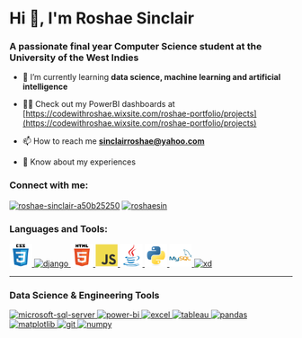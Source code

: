 <h1 align="left">Hi 👋, I'm Roshae Sinclair</h1>
<h3 align="left">A passionate final year Computer Science student at the University of the West Indies</h3>

- 🌱 I’m currently learning **data science, machine learning and artificial intelligence**

- 👨‍💻 Check out my PowerBI dashboards at [https://codewithroshae.wixsite.com/roshae-portfolio/projects](https://codewithroshae.wixsite.com/roshae-portfolio/projects)

- 📫 How to reach me **sinclairroshae@yahoo.com**

- 📄 Know about my experiences 

<h3 align="left">Connect with me:</h3>
<p align="left">
<a href="https://linkedin.com/in/roshae-sinclair-a50b25250" target="blank"><img align="center" src="https://raw.githubusercontent.com/rahuldkjain/github-profile-readme-generator/master/src/images/icons/Social/linked-in-alt.svg" alt="roshae-sinclair-a50b25250" height="30" width="40" /></a>
<a href="https://www.hackerrank.com/roshaesin" target="blank"><img align="center" src="https://raw.githubusercontent.com/rahuldkjain/github-profile-readme-generator/master/src/images/icons/Social/hackerrank.svg" alt="roshaesin" height="30" width="40" /></a>
</p>

<h3 align="left">Languages and Tools:</h3>
<p align="left">
  <a href="https://www.w3schools.com/css/" target="_blank" rel="noreferrer">
    <img src="https://raw.githubusercontent.com/devicons/devicon/master/icons/css3/css3-original-wordmark.svg" alt="css3" width="40" height="40"/>
  </a>
  <a href="https://www.djangoproject.com/" target="_blank" rel="noreferrer">
    <img src="https://cdn.worldvectorlogo.com/logos/django.svg" alt="django" width="40" height="40"/>
  </a>
  <a href="https://www.w3.org/html/" target="_blank" rel="noreferrer">
    <img src="https://raw.githubusercontent.com/devicons/devicon/master/icons/html5/html5-original-wordmark.svg" alt="html5" width="40" height="40"/>
  </a>
  <a href="https://developer.mozilla.org/en-US/docs/Web/JavaScript" target="_blank" rel="noreferrer">
    <img src="https://raw.githubusercontent.com/devicons/devicon/master/icons/javascript/javascript-original.svg" alt="javascript" width="40" height="40"/>
  </a>
  <a href="https://www.java.com" target="_blank" rel="noreferrer">
    <img src="https://raw.githubusercontent.com/devicons/devicon/master/icons/java/java-original.svg" alt="java" width="40" height="40"/>
  </a>
  <a href="https://www.python.org" target="_blank" rel="noreferrer">
    <img src="https://raw.githubusercontent.com/devicons/devicon/master/icons/python/python-original.svg" alt="python" width="40" height="40"/>
  </a>
  <a href="https://www.mysql.com/" target="_blank" rel="noreferrer">
    <img src="https://raw.githubusercontent.com/devicons/devicon/master/icons/mysql/mysql-original-wordmark.svg" alt="mysql" width="40" height="40"/>
  </a>
  <a href="https://www.adobe.com/products/xd.html" target="_blank" rel="noreferrer">
    <img src="https://cdn.worldvectorlogo.com/logos/adobe-2.svg" alt="xd" width="40" height="40"/>
  </a>
</p>

---

<h3>Data Science & Engineering Tools</h3>
<p align="left">
  <a href="https://www.microsoft.com/en-us/sql-server/" target="_blank" rel="noreferrer">
    <img src="https://cdn.worldvectorlogo.com/logos/microsoft-sql-server-1.svg" alt="microsoft-sql-server" width="40" height="40"/>
  </a>
  <a href="https://powerbi.microsoft.com/en-us/" target="_blank" rel="noreferrer">
    <img src="https://cdn.worldvectorlogo.com/logos/power-bi.svg" alt="power-bi" width="40" height="40"/>
  </a>
  <a href="https://www.microsoft.com/en-us/microsoft-365/excel" target="_blank" rel="noreferrer">
    <img src="https://cdn.worldvectorlogo.com/logos/excel-4.svg" alt="excel" width="40" height="40"/>
  </a>
  <a href="https://www.tableau.com/" target="_blank" rel="noreferrer">
    <img src="https://cdn.worldvectorlogo.com/logos/tableau-logo-1.svg" alt="tableau" width="40" height="40"/>
  </a>
  <a href="https://pandas.pydata.org/" target="_blank" rel="noreferrer">
    <img src="https://cdn.worldvectorlogo.com/logos/pandas.svg" alt="pandas" width="40" height="40"/>
  </a>
  <a href="https://matplotlib.org/" target="_blank" rel="noreferrer">
    <img src="https://cdn.worldvectorlogo.com/logos/matplotlib-1.svg" alt="matplotlib" width="40" height="40"/>
  </a>
  <a href="https://git-scm.com/" target="_blank" rel="noreferrer">
    <img src="https://cdn.worldvectorlogo.com/logos/git.svg" alt="git" width="40" height="40"/>
  </a>
  <a href="https://numpy.org/" target="_blank" rel="noreferrer">
    <img src="https://cdn.worldvectorlogo.com/logos/numpy-1.svg" alt="numpy" width="40" height="40"/>
  </a>
</p>


